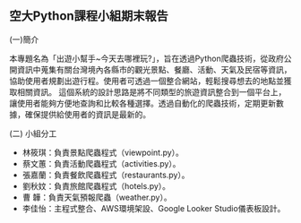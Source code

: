## 空大Python課程小組期末報告

(一)簡介

本專題名為「出遊小幫手~今天去哪裡玩?」，旨在透過Python爬蟲技術，從政府公開資訊中蒐集有關台灣境內各縣市的觀光景點、餐廳、活動、天氣及民宿等資訊，協助使用者規劃出遊行程。使用者可透過一個整合網站，輕鬆搜尋想去的地點並獲取相關資訊。
這個系統的設計思路是將不同類型的旅遊資訊整合到一個平台上，讓使用者能夠方便地查詢和比較各種選擇。透過自動化的爬蟲技術，定期更新數據，確保提供給使用者的資訊是最新的。

(二)	小組分工
-	 林筱琪：負責景點爬蟲程式（viewpoint.py）。
- 	蔡文蕙：負責活動爬蟲程式（activities.py）。
- 	張嘉蘭：負責餐飲爬蟲程式（restaurants.py）。
- 	劉秋妏：負責旅館爬蟲程式（hotels.py）。
- 	曹    韡：負責天氣預報爬蟲（weather.py）。
- 	李佳怡：主程式整合、AWS環境架設、Google Looker Studio儀表板設計。

